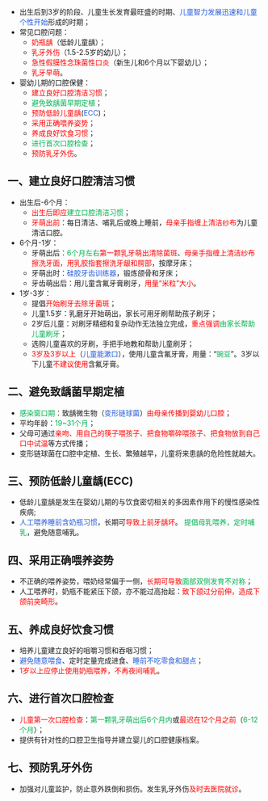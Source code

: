 * 出生后到3岁的阶段、儿童生长发育最旺盛的时期、<font color="#245bdb">儿童智力发展迅速和儿童个性开始</font>形成的时期；
* 常见口腔问题：
	* <font color="#ff0000">奶瓶龋</font>（低龄儿童龋）；
	* <font color="#ff0000">乳牙外伤</font>（1.5-2.5岁的幼儿）；
	* <font color="#ff0000">急性假膜性念珠菌性口炎</font>（新生儿和6个月以下婴幼儿）；
	* <font color="#ff0000">乳牙早萌</font>。
* 婴幼儿期的口腔保健：
	* <font color="#ff0000">建立良好口腔清洁习惯</font>；
	* <font color="#00b050">避免致龋菌早期定植</font>；
	* <font color="#ff0000">预防低龄儿童龋</font>(<font color="#245bdb">ECC</font>)；
	* <font color="#ff0000">采用正确喂养姿势</font>；
	* <font color="#ff0000">养成良好饮食习惯</font>；
	* <font color="#00b050">进行首次口腔检查</font>；
	* <font color="#ff0000">预防乳牙外伤</font>。

## 一、建立良好口腔清洁习惯
* 出生后-6个月：
	* <font color="#ff0000">出生后即应</font><font color="#00b050">建立口腔清洁习惯</font>；
	* <font color="#ff0000">牙萌出前</font>：每日清洁、哺乳后或晚上睡前，<font color="#ff0000">母亲手指缠上清洁纱布</font>为儿童清洁口腔。
* 6个月-1岁：
	* 牙萌出后：<font color="#00b050">6个月左右</font><font color="#ff0000">第一颗乳牙萌出清除菌斑</font>、<font color="#ff0000">母亲手指缠上清洁纱布擦洗牙面，用乳胶指套擦洗牙龈和腭部</font>，按摩牙床；
	* 牙萌出时：<font color="#245bdb">硅胶牙齿训练器</font>，锻炼颌骨和牙床；
	* 牙齿萌出后：用儿童含氟牙膏刷牙，<font color="#ff0000">用量“米粒”大小</font>。
* 1岁-3岁：
	* 提倡<font color="#ff0000">开始刷牙去除牙菌斑</font>；
	* 儿童1.5岁：乳磨牙开始萌出，家长可用牙刷帮助孩子刷牙；
	* 2岁后儿童：对刷牙精细和复杂动作无法独立完成，<font color="#ff0000">重点强调</font><font color="#00b050">由家长帮助儿童刷牙</font>；
	* 选购儿童喜欢的牙刷，手把手地教和帮助儿童刷牙；
	* <font color="#ff0000">3岁及3岁以上</font>（<font color="#245bdb">儿童能漱口</font>），使用儿童含氟牙膏，用量：“<font color="#00b050">豌豆</font>”。3岁以下儿童<font color="#ff0000">不建议使用</font>含氟牙膏。

## 二、避免致龋菌早期定植
* <font color="#00b050">感染窗口期</font>：致龋微生物（<font color="#245bdb">变形链球菌</font>）<font color="#ff0000">由母亲传播到婴幼儿口腔</font>；
* 平均年龄：<font color="#00b050">19~31个月</font>；
* 父母可通过<font color="#ff0000">亲吻、用自己的筷子喂孩子、把食物嚼碎喂孩子、把食物放到自己口中试温</font>等方式传播；
* 变形链球菌在口腔中定植、生长、繁殖越早，儿童将来患龋的危险性就越大。

## 三、预防低龄儿童龋(ECC) 
* 低龄儿童龋是发生在婴幼儿期的与饮食密切相关的多因素作用下的慢性感染性疾病;
* <font color="#245bdb">人工喂养睡前含奶瓶习惯</font>，长期可<font color="#ff0000">导致上前牙龋坏</font>。 <font color="#00b050">提倡母乳喂养，定时哺乳</font>，避免随意哺乳。

## 四、采用正确喂养姿势
* 不正确的喂养姿势，喂奶经常偏于一侧，<font color="#ff0000">长期可导致</font><font color="#00b050">面部双侧发育不对称</font>；
* 人工喂养时，奶瓶不能紧压下颌，亦不能过高抬起：<font color="#ff0000">致下颌过分前伸，造成下颌前突畸形</font>。

## 五、养成良好饮食习惯
* 培养儿童建立良好的咀嚼习惯和吞咽习惯；
* <font color="#245bdb">避免随意喂食</font>、定时定量完成进食、<font color="#245bdb">睡前不吃零食和甜点</font>；
* <font color="#ff0000">1岁以上应停止使用奶瓶喂养，不再夜间哺乳</font>。

## 六、进行首次口腔检查
* <font color="#ff0000">儿童第一次口腔检查</font>：<font color="#00b050">第一颗乳牙萌出后6个月内</font>或<font color="#ff0000">最迟在12个月之前</font>（<font color="#00b050">6-12个月</font>）；
* 提供有针对性的口腔卫生指导并建立婴儿的口腔健康档案。

## 七、预防乳牙外伤
* 加强对儿童监护，防止意外跌倒和损伤。发生乳牙外伤<font color="#ff0000">及时去医院就诊</font>。
